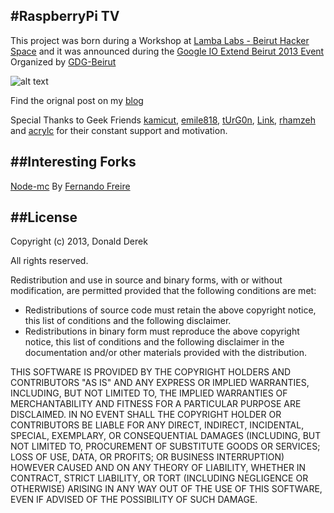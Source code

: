 #RaspberryPi TV
---------------
This project was born during a Workshop at [Lamba Labs - Beirut Hacker Space](http://lambalabs.org/) and it was announced during the [Google IO Extend Beirut 2013 Event](https://plus.google.com/u/0/events/cp2togh80nq76q6p301ed3vkodo) Organized by [GDG-Beirut](https://plus.google.com/u/0/102062106640051908932)

![alt text](http://blog.donaldderek.com/wp-content/uploads/2013/06/front_end_raspberry_pi_tv.png "RaspberryPi TV")

Find the orignal post on my [blog](http://blog.donaldderek.com/2013/06/build-your-own-google-tv-using-raspberrypi-nodejs-and-socket-io/)

Special Thanks to Geek Friends [kamicut](https://github.com/kamicut), [emile818](https://github.com/emile818), [tUrG0n](https://github.com/tUrG0n), [Link](https://github.com/Link-), [rhamzeh](https://github.com/rhamzeh) and [acrylc](https://github.com/acrylc) for their constant support and motivation.

##Interesting Forks
-------------------
[Node-mc](https://github.com/dogonthehorizon/node-mc) By [Fernando Freire](https://github.com/dogonthehorizon/)

##License
----------

Copyright (c) 2013, Donald Derek

All rights reserved.

Redistribution and use in source and binary forms, with or without modification, are permitted provided that the following conditions are met:

+ Redistributions of source code must retain the above copyright notice, this list of conditions and the following disclaimer.
+ Redistributions in binary form must reproduce the above copyright notice, this list of conditions and the following disclaimer in the documentation and/or other materials provided with the distribution.

THIS SOFTWARE IS PROVIDED BY THE COPYRIGHT HOLDERS AND CONTRIBUTORS "AS IS" AND ANY EXPRESS OR IMPLIED WARRANTIES, INCLUDING, BUT NOT LIMITED TO, THE IMPLIED WARRANTIES OF MERCHANTABILITY AND FITNESS FOR A PARTICULAR PURPOSE ARE DISCLAIMED. IN NO EVENT SHALL THE COPYRIGHT HOLDER OR CONTRIBUTORS BE LIABLE FOR ANY DIRECT, INDIRECT, INCIDENTAL, SPECIAL, EXEMPLARY, OR CONSEQUENTIAL DAMAGES (INCLUDING, BUT NOT LIMITED TO, PROCUREMENT OF SUBSTITUTE GOODS OR SERVICES; LOSS OF USE, DATA, OR PROFITS; OR BUSINESS INTERRUPTION) HOWEVER CAUSED AND ON ANY THEORY OF LIABILITY, WHETHER IN CONTRACT, STRICT LIABILITY, OR TORT (INCLUDING NEGLIGENCE OR OTHERWISE) ARISING IN ANY WAY OUT OF THE USE OF THIS SOFTWARE, EVEN IF ADVISED OF THE POSSIBILITY OF SUCH DAMAGE.
